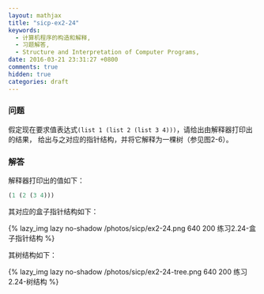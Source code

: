 ```yaml
---
layout: mathjax
title: "sicp-ex2-24"
keywords:
  - 计算机程序的构造和解释,
  - 习题解答,
  - Structure and Interpretation of Computer Programs,
date: 2016-03-21 23:31:27 +0800
comments: true
hidden: true
categories: draft
---
```


### 问题

假定现在要求值表达式`(list 1 (list 2 (list 3 4)))`，请给出由解释器打印出的结果，
给出与之对应的指针结构，并将它解释为一棵树（参见图2-6）。

### 解答

解释器打印出的值如下：

``` scheme
(1 (2 (3 4)))
```

其对应的盒子指针结构如下：

{% lazy_img lazy no-shadow /photos/sicp/ex2-24.png 640 200 练习2.24-盒子指针结构 %}

其树结构如下：

{% lazy_img lazy no-shadow /photos/sicp/ex2-24-tree.png 640 200 练习2.24-树结构 %}
